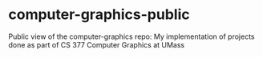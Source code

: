 # computer-graphics-public
Public view of the computer-graphics repo: My implementation of projects done as part of CS 377 Computer Graphics at UMass
